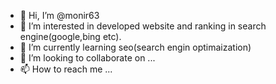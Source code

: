 - 👋 Hi, I’m @monir63
- 👀 I’m interested in developed website and ranking in search engine(google,bing etc).
- 🌱 I’m currently learning seo(search engin optimaization)
- 💞️ I’m looking to collaborate on ...
- 📫 How to reach me ...

<!---
Monir63/Monir63 is a ✨ special ✨ repository because its `README.md` (this file) appears on your GitHub profile.
You can click the Preview link to take a look at your changes.
--->
